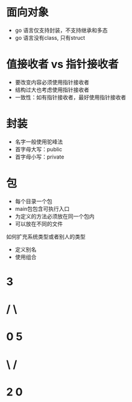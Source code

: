 # 面向对象

* go 语言仅支持封装，不支持继承和多态
* go 语言没有class, 只有struct


# 值接收者 vs 指针接收者

* 要改变内容必须使用指针接收者
* 结构过大也考虑使用指针接收者
* 一致性：如有指针接收者，最好使用指针接收者

# 封装

* 名字一般使用驼峰法
* 首字母大写：public
* 首字母小写：private

# 包

* 每个目录一个包
* main包包含可执行入口
* 为定义的方法必须放在同一个包内
* 可以放在不同的文件

如何扩充系统类型或者别人的类型

* 定义别名
* 使用组合


#     3
#   /   \
#  0     5
#   \   /
#    2 0